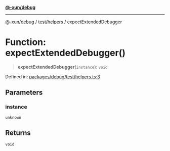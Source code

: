 [**@-xun/debug**](../../../README.md)

***

[@-xun/debug](../../../README.md) / [test/helpers](../README.md) / expectExtendedDebugger

# Function: expectExtendedDebugger()

> **expectExtendedDebugger**(`instance`): `void`

Defined in: [packages/debug/test/helpers.ts:3](https://github.com/Xunnamius/rejoinder/blob/8a30e3e849ce1f6dc4f0e3024c6c25440d95742f/packages/debug/test/helpers.ts#L3)

## Parameters

### instance

`unknown`

## Returns

`void`
